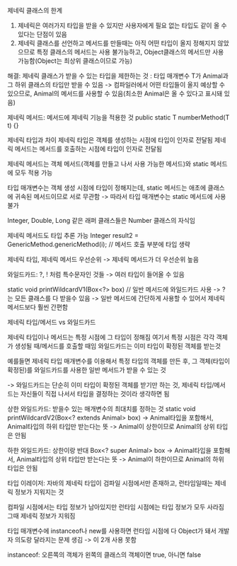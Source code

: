 제네릭 클래스의 한계
1. 제네릭은 여러가지 타입을 받을 수 있지만 
사용자에게 필요 없는 타입도 같이 올 수 있다는 단점이 있음
2. 제네릭 클래스를 선언하고 메서드를 만들때는 아직 어떤 타입이 올지 정해지지 않았으므로 
특정 클래스의 메서드는 사용 불가능하고, Object클래스의 메서드만 사용 가능함(Object는 최상위 클래스이므로 가능)

해결: 제네릭 클래스가 받을 수 있는 타입을 제한하는 것
<T extends Animal>: 타입 매개변수 T가 Animal과 그 하위 클래스의 타입만 받을 수 있음
-> 컴파일러에서 어떤 타입들이 올지 예상할 수 있으므로, Animal의 메서드를 사용할 수 있음(최소한 Animal은 올 수 있다고 표시돼 있음)


제네릭 메서드: 메서드에 제네릭 기능을 적용한 것
public static <T extends Number> T numberMethod(T t) {}

제네릭 타입과 차이
제네릭 타입은 객체를 생성하는 시점에 타입이 인자로 전달됨
제네릭 메서드는 메서드를 호출하는 시점에 타입이 인자로 전달됨

제네릭 메서드는 객체 메서드(객체를 만들고 나서 사용 가능한 메서드)와 static 메서드에 모두 적용 가능

타입 매개변수는 객체 생성 시점에 타입이 정해지는데, 
static 메서드는 애초에 클래스에 귀속된 메서드이므로 서로 무관함
-> 따라서 타입 매개변수는 static 메서드에 사용 불가


Integer, Double, Long 같은 래퍼 클래스들은 Number 클래스의 자식임

제네릭 메서드도 타입 추론 가능
Integer result2 = GenericMethod.genericMethod(i); // 메서드 호출 부분에 타입 생략


제네릭 타입, 제네릭 메서드 우선순위
-> 제네릭 메서드가 더 우선순위 높음

와일드카드: ?, ! 처럼 특수문자인 것들
-> 여러 타입이 들어올 수 있음 

static void printWildcardV1(Box<?> box) // 일반 메서드에 와일드카드 사용
-> ?는 모든 클래스를 다 받을수 있음
-> 일반 메서드에 간단하게 사용할 수 있어서 제네릭 메서드보다 훨씬 간편함

제네릭 타입/메서드 vs 와일드카드

제네릭 타입이나 메서드는 특정 시점에 그 타입이 정해짐
여기서 특정 시점은 각각 객체가 생성될 때/메서드를 호출할 때임
와일드카드는 이미 타입이 확정된 객체를 받는것

예를들면 제네릭 타입 매개변수를 이용해서 특정 타입의 객체를 만든 후, 그 객체(타입이 확정된)를 와일드카드를 사용한 일반 메서드가 받을 수 있는 것

-> 와일드카드는 단순히 이미 타입이 확정된 객체를 받기만 하는 것, 제네릭 타입/메서드는 자신들이 직접 나서서 타입을 결정하는 것이라 생각하면 됨

상한 와일드카드: 받을수 있는 매개변수의 최대치를 정하는 것
static void printWildcardV2(Box<? extends Animal> box)
-> Animal타입을 포함해서, Animal타입의 하위 타입만 받는다는 뜻 
-> Animal이 상한이므로 Animal의 상위 타입은 안됨

하한 와일드카드: 상한이랑 반대
Box<? super Animal> box
-> Animal타입을 포함해서, Animal타입의 상위 타입만 받는다는 뜻
-> Animal이 하한이므로 Animal의 하위 타입은 안됨

타입 이레이저: 자바의 제네릭 타입이 검파일 시점에서만 존재하고, 런타임일때는 제네릭 정보가 지워지는 것

컴파일 시점에서는 타입 정보가 남아있지만 런타임 시점에는 타입 정보가 모두 사라짐
그때 제네릭 정보가 지워짐

타입 매개변수에 instanceof나 new를 사용하면 런타임 시점에 다 Object가 돼서 개발자 의도랑 달라지는 문제 생김
-> 이 2개 사용 못함

instanceof: 오른쪽의 객체가 왼쪽의 클래스의 객체이면 true, 아니면 false